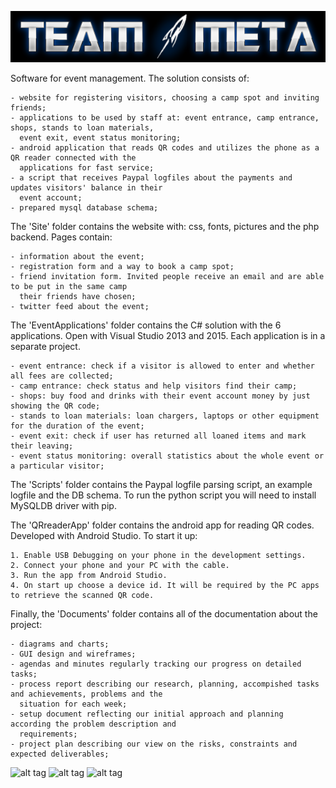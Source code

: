 ![logo](https://raw.githubusercontent.com/vs-slavchev/TEAM-META/master/logo.png)

Software for event management. The solution consists of:

	- website for registering visitors, choosing a camp spot and inviting friends;
	- applications to be used by staff at: event entrance, camp entrance, shops, stands to loan materials,
	  event exit, event status monitoring;
	- android application that reads QR codes and utilizes the phone as a QR reader connected with the
	  applications for fast service;
	- a script that receives Paypal logfiles about the payments and updates visitors' balance in their
	  event account;
	- prepared mysql database schema;


The 'Site' folder contains the website with: css, fonts, pictures and the php backend. Pages contain:

	- information about the event;
	- registration form and a way to book a camp spot;
	- friend invitation form. Invited people receive an email and are able to be put in the same camp
	  their friends have chosen;
	- twitter feed about the event;

The 'EventApplications' folder contains the C# solution with the 6 applications.
Open with Visual Studio 2013 and 2015. Each application is in a separate project.

	- event entrance: check if a visitor is allowed to enter and whether all fees are collected;
	- camp entrance: check status and help visitors find their camp;
	- shops: buy food and drinks with their event account money by just showing the QR code;
	- stands to loan materials: loan chargers, laptops or other equipment for the duration of the event;
	- event exit: check if user has returned all loaned items and mark their leaving;
	- event status monitoring: overall statistics about the whole event or a particular visitor;

The 'Scripts' folder contains the Paypal logfile parsing script, an example logfile and the DB schema.
To run the python script you will need to install MySQLDB driver with pip.

The 'QRreaderApp' folder contains the android app for reading QR codes. Developed with Android Studio. To start it up:

	1. Enable USB Debugging on your phone in the development settings.
	2. Connect your phone and your PC with the cable.
	3. Run the app from Android Studio.
	4. On start up choose a device id. It will be required by the PC apps to retrieve the scanned QR code.


Finally, the 'Documents' folder contains all of the documentation about the project:

	- diagrams and charts;
	- GUI design and wireframes;
	- agendas and minutes regularly tracking our progress on detailed tasks;
	- process report describing our research, planning, accompished tasks and achievements, problems and the
	  situation for each week;
	- setup document reflecting our initial approach and planning according the problem description and
	  requirements;
	- project plan describing our view on the risks, constraints and expected deliverables;

![alt tag](https://cloud.githubusercontent.com/assets/10689151/16662692/efbb0bfe-4478-11e6-999a-7fe1b3c68b63.png)
![alt tag](https://cloud.githubusercontent.com/assets/10689151/16662690/efb7c8a4-4478-11e6-89f5-a3bd8384d155.png)
![alt tag](https://cloud.githubusercontent.com/assets/10689151/16662691/efb820c4-4478-11e6-95dd-23f1a0746621.png)
